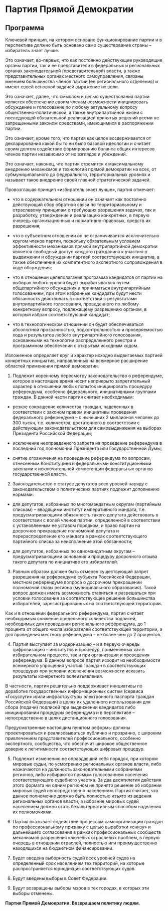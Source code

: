 # Партия Прямой Демократии
## Программа

Ключевой принцип, на котором основано функционирование партии и в перспективе должно быть основано само существование страны – избиратель знает лучше.

Это означает, во-первых, что как постоянно действующие руководящие органы партии, так и ее представители в федеральных и региональных органах законодательной (представительной) власти, а также представительных органах местного самоуправления, связаны мнением большинства членов партии (ее регионального отделения) и имеют своей основной задачей выражение их воли.

Это означает, далее, что смыслом и целью существования партии является обеспечение своим членам возможности инициировать обсуждение и голосование по любому актуальному вопросу общественно-политической, а также внутрипартийной жизни с последующей обязательной реализацией принятых решений всеми не запрещенными законом средствами, имеющимися в распоряжении партии.

Это означает, кроме того, что партия как целое воздерживается от декларирования какой бы то ни было базовой идеологии и считает своим долгом содействие формированию баланса общих интересов членов партии независимо от их взглядов и убеждений.

Это означает, наконец, что партия стремится к максимальному внедрению механизмов и технологий прямой демократии на всех, от субмуниципального до федерального, территориальных уровнях и называет такое внедрение своей главной стратегической задачей.

Провозглашая принцип «избиратель знает лучше», партия отмечает:

- что в содержательном отношении он означает как постоянно действующий сбор обратной связи по территориальному и отраслевому принципам о требующих разрешения задачах, так и разработку, утверждение и реализацию конкретных, в первую очередь организационных и нормативно-правовых, средств их разрешения;

- что в субъектном отношении он не ограничивается исключительно кругом членов партии, поскольку обязательным условием эффективности механизмов прямой внутрипартийной демократии является свободный доступ каждого гражданина к участию в выдвижении и обсуждении партией соответствующих инициатив, а также обеспечение их компетентного экспертного сопровождения в ходе обсуждения;

- что в отношении целеполагания программа кандидатов от партии на выборах любого уровня будет вырабатываться путем общепартийного обсуждения и приниматься внутрипартийным голосованием, при этом избранные кандидаты будут нести обязанность действовать в соответствии с результатами внутрипартийного голосования, проведенного по любому конкретному вопросу, подлежащему разрешению органом, в который избран соответствующий кандидат; 

- что в технологическом отношении он будет обеспечиваться абсолютной прозрачностью, подконтрольностью и проверяемостью хода и результатов любого внутрипартийного голосования, основанными на технологии распределенного реестра и программном обеспечении с открытым исходным кодом.

Изложенное определяет круг и характер исходно выдвигаемых партией конкретных инициатив, направленных на всемерное расширение областей применения прямой демократии.

1. Подлежит коренному пересмотру законодательство о референдуме, которое в настоящее время носит неприкрыто запретительный характер в отношении любых попыток инициировать процедуру референдума, особенно федерального, инициативными группами граждан. В данной части партия считает необходимым:

  - резкое сокращение количества граждан, наделенных в соответствии с законом правом инициативы проведения федерального референдума – с нынешних 2 миллионов человек до 300 тысяч, т.е. количества, достаточного в соответствии с действующим законодательством для самовыдвижения на выборах Президента Российской Федерации;

  - исключение неоправданного запрета на проведение референдума в последний год полномочий Президента или Государственной Думы;

  - снятие ограничения на проведение референдума по вопросам, отнесенным Конституцией и федеральными конституционными законами к исключительной компетенции федеральных органов государственной власти.

2. Законодательство о статусе депутатов всех уровней наряду с законодательством о политических партиях подлежит дополнению нормами:

  - для депутатов, избранных по многомандатным округам (партийным спискам) – вводящими институт императивного мандата, т.е. предусматривающими обязанность такого депутата действовать в соответствии с волей членов партии, определенной в соответствии с установленным ее уставом порядком, и право партии на досрочное прекращение полномочий депутата и перераспределение его мандата в рамках соответствующего партийного списка за неисполнение этой обязанности;

  - для депутатов, избранных по одномандатным округам – предусматривающими основания и процедуру досрочного отзыва такого депутата по инициативе его избирателей.

3. Равным образом должен быть отменен существующий запрет разрешения на референдуме субъекта Российской Федерации, местном референдуме вопроса о досрочном прекращении полномочий главы региона (муниципального образования). Такой вопрос должен иметь возможность ставиться и разрешаться при условии голосования за соответствующее решение большинства избирателей, зарегистрированных на соответствующей территории.

  Как и в отношении федерального референдума, партия считает необходимым снижение предельного количества подписей, необходимых для проведения регионального референдума, до 1 процента от общего числа избирателей соответствующей территории, а для проведения местного референдума – не более чем до 2 процентов.

4. Партия выступает за модернизацию – и в первую очередь цифровизацию – институтов и процедур, применяемых как в избирательном процессе, так и при организации и проведения референдума. В данном вопросе партия исходит из необходимости всемерного упрощения участия граждан в соответствующих процедурах при условии исключения возможности исказить результаты конкретного волеизъявления.

  В частности, партия решительно поддерживает инициативы по доработке государственных информационных систем (сервиса «Госуслуги» и/или инфраструктуры электронного паспорта граждан Российской Федерации) в целях их удаленного использования для сбора (подачи) подписей при выдвижении кандидатов либо инициировании процедуры референдума и в перспективе – непосредственно в целях дистанционного голосования.

  Предусмотренные настоящим пунктом реформы должны проектироваться и реализовываться публично и прозрачно, с широким привлечением представителей профессионального, особенно экспертного, сообщества, что обеспечит широкое общественное доверие к легитимности соответствующих цифровых процедур.

5. Подлежит изменению не оправдавший себя порядок, при котором мировые судьи, по усмотрению региональных органов власти, либо назначаются на должность законодательными собраниями регионов, либо избираются прямым голосованием населения соответствующего судебного участка. За два десятилетия действия этого формата ни одним регионом не принято решение об избрании мировых судей непосредственно населением. Партия считает, что данное полномочие должно быть полностью изъято из ведения региональных органов власти, а избрание мировых судей населением должно стать безальтернативным способом наделения их полномочиями.

6. Партия оказывает содействие процессам самоорганизации граждан по профессиональному признаку с целью выработки «снизу» и дальнейшего согласования в рамках профессиональных сообществ механизмов разрешения ключевых отраслевых проблем, в первую очередь в отношении отраслей, полностью или преимущественно находящихся на бюджетном финансировании.

7. Будет введена выборность судей всех уровней судов на определенный срок населением тех территорий, на которые распространяется юрисдикция соответствующих судов.

8. Будут введены выборы в Совет Федерации.

9. Будут возвращены выборы мэров в тех городах, в которых эти выборы отменены.

**Партия Прямой Демократии. Возвращаем политику людям.**
